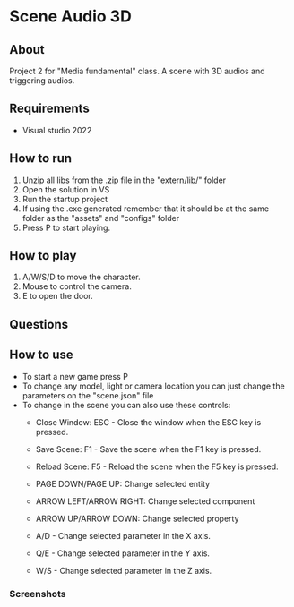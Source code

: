 # Scene Audio 3D

## About

Project 2 for "Media fundamental" class. A scene with 3D audios and triggering audios.

## Requirements

- Visual studio 2022

## How to run

1. Unzip all libs from the .zip file in the "extern/lib/" folder
2. Open the solution in VS
3. Run the startup project
4. If using the .exe generated remember that it should be at the same folder as the "assets" and "configs" folder
5. Press P to start playing.

## How to play

1. A/W/S/D to move the character.
2. Mouse to control the camera.
3. E to open the door.

## Questions

## How to use

- To start a new game press P
- To change any model, light or camera location you can just change the parameters on the "scene.json" file
- To change in the scene you can also use these controls:
  - Close Window: ESC - Close the window when the ESC key is pressed.
  - Save Scene: F1 - Save the scene when the F1 key is pressed.
  - Reload Scene: F5 - Reload the scene when the F5 key is pressed.

  - PAGE DOWN/PAGE UP: Change selected entity
  - ARROW LEFT/ARROW RIGHT: Change selected component
  - ARROW UP/ARROW DOWN: Change selected property

  - A/D - Change selected parameter in the X axis.
  - Q/E - Change selected parameter in the Y axis.
  - W/S - Change selected parameter in the Z axis.

### Screenshots
